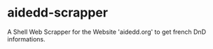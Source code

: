 # aidedd-scrapper
A Shell Web Scrapper for the Website 'aidedd.org' to get french DnD informations.

